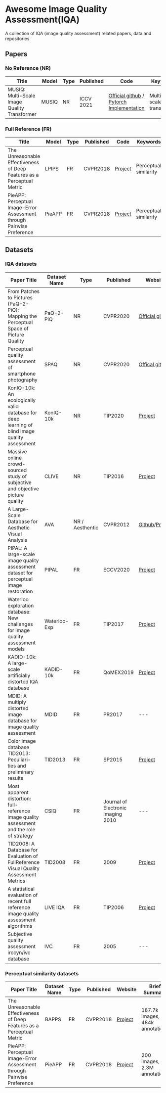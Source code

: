 # Awesome Image Quality Assessment(IQA)
A collection of IQA (image quality assessment) related papers, data and repositories

## Papers

<!-- ### 2021 -->

### No Reference (NR)

| Title | Model | Type | Published | Code | Keywords | 
| ----------- | ---------- | ------------| ---------- | ------ | ------ |
| MUSIQ: Multi-Scale Image Quality Transformer | MUSIQ | NR | ICCV 2021 | [Official github](https://github.com/google-research/google-research/tree/master/musiq) / [Pytorch Implementation](https://github.com/anse3832/MUSIQ) | Multi-scale, transformer

### Full Reference (FR)

| Title | Model | Type | Published | Code | Keywords | 
| ----------- | ---------- | ------------| ---------- | ------ | ------ |
| The Unreasonable Effectiveness of Deep Features as a Perceptual Metric | LPIPS | FR | CVPR2018 | [Project](https://richzhang.github.io/PerceptualSimilarity/) | Perceptual similarity 
| PieAPP: Perceptual Image-Error Assessment through Pairwise Preference | PieAPP | FR | CVPR2018 | [Project](http://civc.ucsb.edu/graphics/Papers/CVPR2018_PieAPP/) | Perceptual similarity 

## Datasets 

### IQA datasets

| Paper Title | Dataset Name | Type | Published | Website | Brief Summary | 
| ----------- | ---------- | ------------| ---------- | ------ | ------ |
| From Patches to Pictures (PaQ-2-PiQ): Mapping the Perceptual Space of Picture Quality | PaQ-2-PiQ | NR | CVPR2020 | [Official github](https://github.com/baidut/PaQ-2-PiQ) | 40k images, 120k patches, 4M annotations 
| Perceptual quality assessment of smartphone photography | SPAQ | NR | CVPR2020 | [Offical github](https://github.com/h4nwei/SPAQ) | smartphone, 11k images 
| KonIQ-10k: An ecologically valid database for deep learning of blind image quality assessment | KonIQ-10k | NR | TIP2020 | [Project](http://database.mmsp-kn.de/koniq-10k-database.html) | 10k images from [YFCC100M](http://projects.dfki.uni-kl.de/yfcc100m/), 1.2M annotations 
| Massive online crowd-sourced study of subjective and objective picture quality | CLIVE | NR | TIP2016 | [Project](https://live.ece.utexas.edu/research/ChallengeDB/index.html) | 1200 images, 350k annotations
| A Large-Scale Database for Aesthetic Visual Analysis | AVA | NR / Aesthentic | CVPR2012 | [Github](https://github.com/mtobeiyf/ava_downloader)/[Project](http://www.lucamarchesotti.com/) | 250k images, 60 categories 
| PIPAL: A large-scale image quality assessment dataset for perceptual image restoration | PIPAL | FR | ECCV2020 | [Project](https://www.jasongt.com/projectpages/pipal.html) | 250 images, 1.13 M annotations
| Waterloo exploration database: New challenges for image quality assessment models | Waterloo-Exp | FR | TIP2017 | [Project](https://ece.uwaterloo.ca/~k29ma/exploration/) | 4744 images, 94k distortions | 
| KADID-10k: A large-scale artificially distorted IQA database | KADID-10k | FR | QoMEX2019 | [Project](http://database.mmsp-kn.de/kadid-10k-database.html) | 81 images, 10k distortions
| MDID: A multiply distorted image database for image quality assessment | MDID | FR | PR2017 | --- | 20 images, 1600 distortions 
| Color image database TID2013: Peculiari- ties and preliminary results | TID2013 | FR | SP2015 | [Project](http://www.ponomarenko.info/tid2013.htm) | 25 images, 3000 synthetic distortions 
| Most apparent distortion: full-reference image quality assessment and the role of strategy | CSIQ | FR | Journal of Electronic Imaging 2010 | --- | 30 images, 866 distortions 
| TID2008: A Database for Evaluation of FullReference Visual Quality Assessment Metrics | TID2008 | FR | 2009 | [Project](http://www.ponomarenko.info/tid2008.htm) | 25 images, 1700 synthetic distortions 
| A statistical evaluation of recent full reference image quality assessment algorithms | LIVE IQA | FR | TIP2006 | [Project](https://live.ece.utexas.edu/research/Quality/subjective.htm) | 29 images, 780 synthetic distortions 
| Subjective quality assessment irccyn/ivc database | IVC | FR | 2005 | --- | 10 images, 185 distortions

### Perceptual similarity datasets

| Paper Title | Dataset Name | Type | Published | Website | Brief Summary | 
| ----------- | ---------- | ------------| ---------- | ------ | ------ |
| The Unreasonable Effectiveness of Deep Features as a Perceptual Metric | BAPPS | FR | CVPR2018 | [Project](https://richzhang.github.io/PerceptualSimilarity/) | 187.7k images, 484k annotations 
| PieAPP: Perceptual Image-Error Assessment through Pairwise Preference | PieAPP | FR | CVPR2018 | [Project](http://civc.ucsb.edu/graphics/Papers/CVPR2018_PieAPP/) | 200 images, 2.3M annotations 